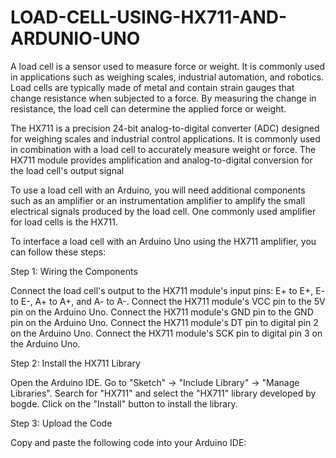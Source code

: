 # LOAD-CELL-USING-HX711-AND-ARDUNIO-UNO

A load cell is a sensor used to measure force or weight. It is commonly used in applications such as weighing scales, industrial automation, and robotics. Load cells are typically made of metal and contain strain gauges that change resistance when subjected to a force. By measuring the change in resistance, the load cell can determine the applied force or weight.

The HX711 is a precision 24-bit analog-to-digital converter (ADC) designed for weighing scales and industrial control applications. It is commonly used in combination with a load cell to accurately measure weight or force. The HX711 module provides amplification and analog-to-digital conversion for the load cell's output signal

To use a load cell with an Arduino, you will need additional components such as an amplifier or an instrumentation amplifier to amplify the small electrical signals produced by the load cell. One commonly used amplifier for load cells is the HX711.

To interface a load cell with an Arduino Uno using the HX711 amplifier, you can follow these steps:

Step 1: Wiring the Components

Connect the load cell's output to the HX711 module's input pins: E+ to E+, E- to E-, A+ to A+, and A- to A-.
Connect the HX711 module's VCC pin to the 5V pin on the Arduino Uno.
Connect the HX711 module's GND pin to the GND pin on the Arduino Uno.
Connect the HX711 module's DT pin to digital pin 2 on the Arduino Uno.
Connect the HX711 module's SCK pin to digital pin 3 on the Arduino Uno.

Step 2: Install the HX711 Library

Open the Arduino IDE.
Go to "Sketch" -> "Include Library" -> "Manage Libraries".
Search for "HX711" and select the "HX711" library developed by bogde.
Click on the "Install" button to install the library.

Step 3: Upload the Code

Copy and paste the following code into your Arduino IDE:
